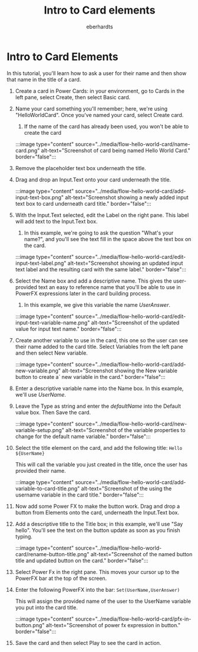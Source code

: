 ﻿---
title: "Intro to Card elements"
description: "Learn about basic elements of a card by creating a simple card"
keywords: "Power Cards, Power Cards Designer, Power Apps, Cards, tutorial"
ms.date: 03/18/2022
ms.topic: article
author: eberhardts
ms.author: v-eberhardts
manager: shellyha
ms.reviewer: 
ms.custom: 
ms.collection: 
---

# Intro to Card Elements

In this tutorial, you'll learn how to ask a user for their name and then show that name in the title of a card.

1. Create a card in Power Cards: in your environment, go to Cards in the left pane, select Create, then select Basic card.

1. Name your card something you'll remember; here, we're using "HelloWorldCard". Once you've named your card, select Create card.

   1. If the name of the card has already been used, you won't be able to create the card

   :::image type="content" source="../media/flow-hello-world-card/name-card.png" alt-text="Screenshot of card being named Hello World Card." border="false":::

1. Remove the placeholder text box underneath the title.

1. Drag and drop an Input.Text onto your card underneath the title.

   :::image type="content" source="../media/flow-hello-world-card/add-input-text-box.png" alt-text="Screenshot showing a newly added input text box to card underneath card title." border="false":::

1. With the Input.Text selected, edit the Label on the right pane. This label will add text to the Input.Text box.

   1. In this example, we're going to ask the question "What's your name?", and you'll see the text fill in the space above the text box on the card.

   :::image type="content" source="../media/flow-hello-world-card/edit-input-text-label.png" alt-text="Screenshot showing an updated input text label and the resulting card with the same label." border="false":::

1. Select the Name box and add a descriptive name. This gives the user-provided text an easy to reference name that you'll be able to use in PowerFX expressions later in the card building process.

   1. In this example, we give this variable the name *UserAnswer*.

   :::image type="content" source="../media/flow-hello-world-card/edit-input-text-variable-name.png" alt-text="Screenshot of the updated value for input text name." border="false":::

1. Create another variable to use in the card, this one so the user can see their name added to the card title. Select Variables from the left pane and then select New variable.

   :::image type="content" source="../media/flow-hello-world-card/add-new-variable.png" alt-text="Screenshot showing the New variable button to create a` new variable in the card." border="false":::

1. Enter a descriptive variable name into the Name box. In this example, we'll use *UserName*.

1. Leave the Type as string and enter the *defaultName* into the Default value box. Then Save the card.

   :::image type="content" source="../media/flow-hello-world-card/new-variable-setup.png" alt-text="Screenshot of the variable properties to change for the default name variable." border="false":::

1. Select the title element on the card, and add the following title: `Hello ${UserName}`

   This will call the variable you just created in the title, once the user has provided their name.

   :::image type="content" source="../media/flow-hello-world-card/add-variable-to-card-title.png" alt-text="Screenshot of the using the username variable in the card title." border="false":::

1. Now add some Power FX to make the button work. Drag and drop a button from Elements onto the card, underneath the Input.Text box.

1. Add a descriptive title to the Title box; in this example, we'll use "Say hello". You'll see the text on the button update as soon as you finish typing.

   :::image type="content" source="../media/flow-hello-world-card/rename-button-title.png" alt-text="Screenshot of the named button title and updated button on the card." border="false":::

1. Select Power Fx in the right pane. This moves your cursor up to the PowerFX bar at the top of the screen.

1. Enter the following PowerFX into the bar: `Set(UserName,UserAnswer)`

   This will assign the provided name of the user to the UserName variable you put into the card title.

   :::image type="content" source="../media/flow-hello-world-card/pfx-in-button.png" alt-text="Screenshot of power fx expression in button." border="false":::

1. Save the card and then select Play to see the card in action.

